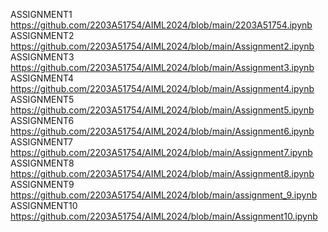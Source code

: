 ASSIGNMENT1 https://github.com/2203A51754/AIML2024/blob/main/2203A51754.ipynb         
ASSIGNMENT2 https://github.com/2203A51754/AIML2024/blob/main/Assignment2.ipynb        
ASSIGNMENT3 https://github.com/2203A51754/AIML2024/blob/main/Assignment3.ipynb       
ASSIGNMENT4 https://github.com/2203A51754/AIML2024/blob/main/Assignment4.ipynb     
ASSIGNMENT5 https://github.com/2203A51754/AIML2024/blob/main/Assignment5.ipynb      
ASSIGNMENT6 https://github.com/2203A51754/AIML2024/blob/main/Assignment6.ipynb    
ASSIGNMENT7 https://github.com/2203A51754/AIML2024/blob/main/Assignment7.ipynb       
ASSIGNMENT8 https://github.com/2203A51754/AIML2024/blob/main/Assignment8.ipynb    
ASSIGNMENT9 https://github.com/2203A51754/AIML2024/blob/main/assignment_9.ipynb    
ASSIGNMENT10 https://github.com/2203A51754/AIML2024/blob/main/Assignment10.ipynb
